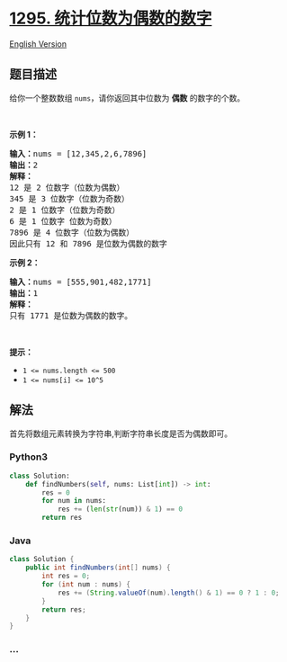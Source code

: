 # [1295. 统计位数为偶数的数字](https://leetcode-cn.com/problems/find-numbers-with-even-number-of-digits)

[English Version](https://github.com/yanglr/leetcode-ac/blob/master/assets/1200-1299/1295.Find%20Numbers%20with%20Even%20Number%20of%20Digits/README_EN.md)

## 题目描述

<!-- 这里写题目描述 -->

<p>给你一个整数数组&nbsp;<code>nums</code>，请你返回其中位数为&nbsp;<strong>偶数</strong>&nbsp;的数字的个数。</p>

<p>&nbsp;</p>

<p><strong>示例 1：</strong></p>

<pre><strong>输入：</strong>nums = [12,345,2,6,7896]
<strong>输出：</strong>2
<strong>解释：
</strong>12 是 2 位数字（位数为偶数）&nbsp;
345 是 3 位数字（位数为奇数）&nbsp;&nbsp;
2 是 1 位数字（位数为奇数）&nbsp;
6 是 1 位数字 位数为奇数）&nbsp;
7896 是 4 位数字（位数为偶数）&nbsp;&nbsp;
因此只有 12 和 7896 是位数为偶数的数字
</pre>

<p><strong>示例 2：</strong></p>

<pre><strong>输入：</strong>nums = [555,901,482,1771]
<strong>输出：</strong>1 
<strong>解释： </strong>
只有 1771 是位数为偶数的数字。
</pre>

<p>&nbsp;</p>

<p><strong>提示：</strong></p>

<ul>
	<li><code>1 &lt;= nums.length &lt;= 500</code></li>
	<li><code>1 &lt;= nums[i] &lt;= 10^5</code></li>
</ul>


## 解法

<!-- 这里可写通用的实现逻辑 -->

首先将数组元素转换为字符串,判断字符串长度是否为偶数即可。

<!-- tabs:start -->

### **Python3**

<!-- 这里可写当前语言的特殊实现逻辑 -->

```python
class Solution:
    def findNumbers(self, nums: List[int]) -> int:
        res = 0
        for num in nums:
            res += (len(str(num)) & 1) == 0
        return res
```

### **Java**

<!-- 这里可写当前语言的特殊实现逻辑 -->

```java
class Solution {
    public int findNumbers(int[] nums) {
        int res = 0;
        for (int num : nums) {
            res += (String.valueOf(num).length() & 1) == 0 ? 1 : 0;
        }
        return res;
    }
}
```

### **...**

```

```

<!-- tabs:end -->
